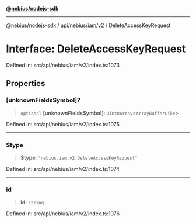 [**@nebius/nodejs-sdk**](../../../../../README.md)

---

[@nebius/nodejs-sdk](../../../../../README.md) / [api/nebius/iam/v2](../README.md) / DeleteAccessKeyRequest

# Interface: DeleteAccessKeyRequest

Defined in: src/api/nebius/iam/v2/index.ts:1073

## Properties

### \[unknownFieldsSymbol\]?

> `optional` **\[unknownFieldsSymbol\]**: `Uint8Array`\<`ArrayBufferLike`\>

Defined in: src/api/nebius/iam/v2/index.ts:1075

---

### $type

> **$type**: `"nebius.iam.v2.DeleteAccessKeyRequest"`

Defined in: src/api/nebius/iam/v2/index.ts:1074

---

### id

> **id**: `string`

Defined in: src/api/nebius/iam/v2/index.ts:1076

